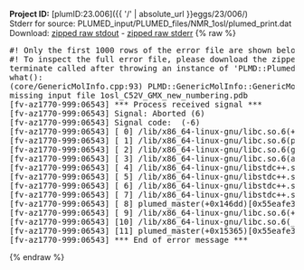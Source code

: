 **Project ID:** [plumID:23.006]({{ '/' | absolute_url }}eggs/23/006/)  
Stderr for source:  PLUMED_input/PLUMED_files/NMR_1osl/plumed_print.dat   
Download: [zipped raw stdout](plumed_print.dat.plumed_master.stdout.txt.zip) - [zipped raw stderr](plumed_print.dat.plumed_master.stderr.txt.zip) 
{% raw %}
<pre>
#! Only the first 1000 rows of the error file are shown below
#! To inspect the full error file, please download the zipped raw stderr file above
terminate called after throwing an instance of 'PLMD::Plumed::ExceptionError'
what():
(core/GenericMolInfo.cpp:93) PLMD::GenericMolInfo::GenericMolInfo(const PLMD::ActionOptions&)
missing input file 1osl_C52V_GMX_new_numbering.pdb
[fv-az1770-999:06543] *** Process received signal ***
[fv-az1770-999:06543] Signal: Aborted (6)
[fv-az1770-999:06543] Signal code:  (-6)
[fv-az1770-999:06543] [ 0] /lib/x86_64-linux-gnu/libc.so.6(+0x45330)[0x7feee6445330]
[fv-az1770-999:06543] [ 1] /lib/x86_64-linux-gnu/libc.so.6(pthread_kill+0x11c)[0x7feee649eb2c]
[fv-az1770-999:06543] [ 2] /lib/x86_64-linux-gnu/libc.so.6(gsignal+0x1e)[0x7feee644527e]
[fv-az1770-999:06543] [ 3] /lib/x86_64-linux-gnu/libc.so.6(abort+0xdf)[0x7feee64288ff]
[fv-az1770-999:06543] [ 4] /lib/x86_64-linux-gnu/libstdc++.so.6(+0xa5ff5)[0x7feee68a5ff5]
[fv-az1770-999:06543] [ 5] /lib/x86_64-linux-gnu/libstdc++.so.6(+0xbb0da)[0x7feee68bb0da]
[fv-az1770-999:06543] [ 6] /lib/x86_64-linux-gnu/libstdc++.so.6(_ZSt10unexpectedv+0x0)[0x7feee68a5a55]
[fv-az1770-999:06543] [ 7] /lib/x86_64-linux-gnu/libstdc++.so.6(+0xa5a6f)[0x7feee68a5a6f]
[fv-az1770-999:06543] [ 8] plumed_master(+0x146dd)[0x55eafe3ab6dd]
[fv-az1770-999:06543] [ 9] /lib/x86_64-linux-gnu/libc.so.6(+0x2a1ca)[0x7feee642a1ca]
[fv-az1770-999:06543] [10] /lib/x86_64-linux-gnu/libc.so.6(__libc_start_main+0x8b)[0x7feee642a28b]
[fv-az1770-999:06543] [11] plumed_master(+0x15365)[0x55eafe3ac365]
[fv-az1770-999:06543] *** End of error message ***
</pre>
{% endraw %}
